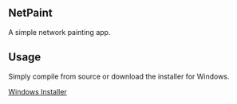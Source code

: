 ## NetPaint

A simple network painting app.

## Usage

Simply compile from source or download the installer for Windows.

[Windows Installer](VS/Ooutput/setup.exe)
